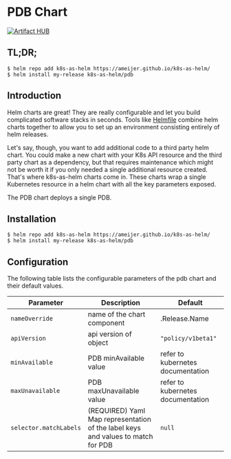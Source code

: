 # PDB Chart
[![Artifact HUB](https://img.shields.io/endpoint?url=https://artifacthub.io/badge/repository/k8s-as-helm)](https://artifacthub.io/packages/search?repo=k8s-as-helm)

## TL;DR;

```console
$ helm repo add k8s-as-helm https://ameijer.github.io/k8s-as-helm/
$ helm install my-release k8s-as-helm/pdb
```

## Introduction

Helm charts are great! They are really configurable and let you build complicated software stacks in seconds. Tools like [Helmfile](https://github.com/roboll/helmfile) combine helm charts together to allow you to set up an environment consisting entirely of helm releases. 

Let's say, though, you want to add additional code to a third party helm chart. You could make a new chart with your K8s API resource and the third party chart as a dependency, but that requires maintenance which might not be worth it if you only needed a single additional resource created. That's where k8s-as-helm charts come in. These charts wrap a single Kubernetes resource in a helm chart with all the key parameters exposed. 

The PDB chart deploys a single PDB. 

## Installation 

```console
$ helm repo add k8s-as-helm https://ameijer.github.io/k8s-as-helm/
$ helm install my-release k8s-as-helm/pdb
```

## Configuration

The following table lists the configurable parameters of the pdb chart and their default values.

Parameter | Description | Default
--- | --- | ---
`nameOverride` | name of the chart component | .Release.Name
`apiVersion` | api version of object | `"policy/v1beta1"`
`minAvailable` | PDB minAvailable value | refer to kubernetes documentation 
`maxUnavailable` | PDB maxUnavailable value | refer to kubernetes documentation 
`selector.matchLabels` | (REQUIRED) Yaml Map representation of the label keys and values to match for PDB | `null`
